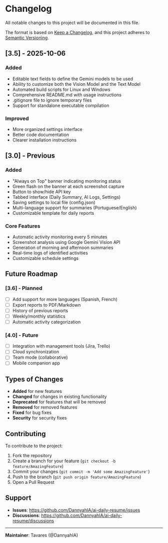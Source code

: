 # Changelog

All notable changes to this project will be documented in this file.

The format is based on [Keep a Changelog](https://keepachangelog.com/en/1.0.0/),
and this project adheres to [Semantic Versioning](https://semver.org/).

## [3.5] - 2025-10-06

### Added
- Editable text fields to define the Gemini models to be used
- Ability to customize both the Vision Model and the Text Model
- Automated build scripts for Linux and Windows
- Comprehensive README.md with usage instructions
- .gitignore file to ignore temporary files
- Support for standalone executable compilation

### Improved
- More organized settings interface
- Better code documentation
- Clearer installation instructions

## [3.0] - Previous

### Added
- "Always on Top" banner indicating monitoring status
- Green flash on the banner at each screenshot capture
- Button to show/hide API key
- Tabbed interface (Daily Summary, AI Logs, Settings)
- Saving settings to local file (config.json)
- Multi-language support for summaries (Portuguese/English)
- Customizable template for daily reports

### Core Features
- Automatic activity monitoring every 5 minutes
- Screenshot analysis using Google Gemini Vision API
- Generation of morning and afternoon summaries
- Real-time logs of identified activities
- Customizable schedule settings

## Future Roadmap

### [3.6] - Planned
- [ ] Add support for more languages (Spanish, French)
- [ ] Export reports to PDF/Markdown
- [ ] History of previous reports
- [ ] Weekly/monthly statistics
- [ ] Automatic activity categorization

### [4.0] - Future
- [ ] Integration with management tools (Jira, Trello)
- [ ] Cloud synchronization
- [ ] Team mode (collaborative)
- [ ] Mobile companion app

## Types of Changes

- **Added** for new features
- **Changed** for changes in existing functionality
- **Deprecated** for features that will be removed
- **Removed** for removed features
- **Fixed** for bug fixes
- **Security** for security fixes

## Contributing

To contribute to the project:
1. Fork the repository
2. Create a branch for your feature (`git checkout -b feature/AmazingFeature`)
3. Commit your changes (`git commit -m 'Add some AmazingFeature'`)
4. Push to the branch (`git push origin feature/AmazingFeature`)
5. Open a Pull Request

## Support

- **Issues**: https://github.com/DannyahIA/ai-daily-resume/issues
- **Discussions**: https://github.com/DannyahIA/ai-daily-resume/discussions

---

**Maintainer**: Tavares (@DannyahIA)

